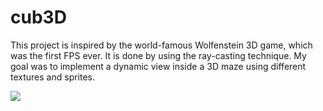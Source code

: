 # cub3D

This project is inspired by the world-famous Wolfenstein 3D game, which
was the first FPS ever. It is done by using the ray-casting technique.
My goal was to implement a dynamic view inside a 3D maze using different
textures and sprites.

![]([https://github.com/Your_Repository_Name/Your_GIF_Name.gif](https://github.com/Dustin42Codam/cub3d/blob/22c7d5c159b35b8ff67bb83be60539c33d9995ea/cub3d.gif))
